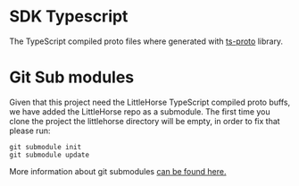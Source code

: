 # SDK Typescript
The TypeScript compiled proto files where generated with [ts-proto](https://github.com/stephenh/ts-proto) library.

# Git Sub modules
Given that this project need the LittleHorse TypeScript compiled proto buffs, we have added the LittleHorse repo as a submodule.
The first time you clone the project the littlehorse directory will be empty, in order to fix that please run:
```
git submodule init
git submodule update
```
More information about git submodules [can be found here.](https://git-scm.com/book/en/v2/Git-Tools-Submodules)
